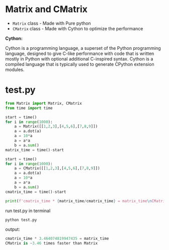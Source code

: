 # Matrix and CMatrix
- `Matrix` class - Made with Pure python
- `CMatrix` class - Made with Cython to optimize the performance

**Cython:**

Cython is a programming language, a superset of the Python programming language, designed to give C-like performance with code that is written mostly in Python with optional additional C-inspired syntax. Cython is a compiled language that is typically used to generate CPython extension modules.
# test.py
```python
from Matrix import Matrix, CMatrix
from time import time

start = time()
for i in range(1000):
    a = Matrix([[1,2,3],[4,5,6],[7,8,9]])
    a = a.dot(a)
    a = 10*a
    a = a*a
    b = a.sum()
matrix_time = time()-start

start = time()
for i in range(1000):
    a = CMatrix([[1,2,3],[4,5,6],[7,8,9]])
    a = a.dot(a)
    a = 10*a
    a = a*a
    b = a.sum()
cmatrix_time = time()-start

print(f'cmatrix_time * {matrix_time/cmatrix_time} = matrix_time\nCMatrix is ~{matrix_time/cmatrix_time:.2f} times faster than Matrix')
```
run test.py in terminal
```python
python test.py
```
output:
```python
cmatrix_time * 3.464074819947435 = matrix_time
CMatrix is ~3.46 times faster than Matrix
```
